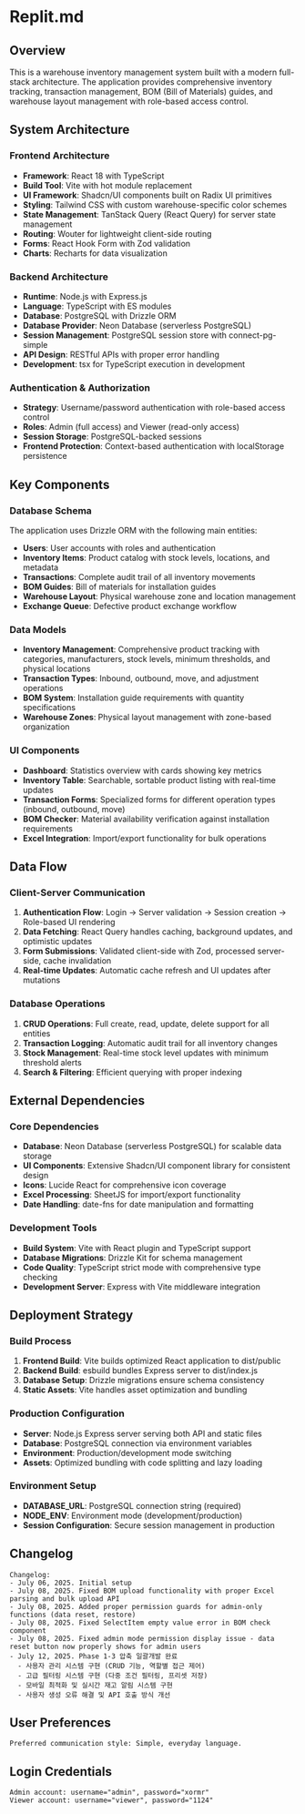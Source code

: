 # Replit.md

## Overview

This is a warehouse inventory management system built with a modern full-stack architecture. The application provides comprehensive inventory tracking, transaction management, BOM (Bill of Materials) guides, and warehouse layout management with role-based access control.

## System Architecture

### Frontend Architecture
- **Framework**: React 18 with TypeScript
- **Build Tool**: Vite with hot module replacement
- **UI Framework**: Shadcn/UI components built on Radix UI primitives
- **Styling**: Tailwind CSS with custom warehouse-specific color schemes
- **State Management**: TanStack Query (React Query) for server state management
- **Routing**: Wouter for lightweight client-side routing
- **Forms**: React Hook Form with Zod validation
- **Charts**: Recharts for data visualization

### Backend Architecture
- **Runtime**: Node.js with Express.js
- **Language**: TypeScript with ES modules
- **Database**: PostgreSQL with Drizzle ORM
- **Database Provider**: Neon Database (serverless PostgreSQL)
- **Session Management**: PostgreSQL session store with connect-pg-simple
- **API Design**: RESTful APIs with proper error handling
- **Development**: tsx for TypeScript execution in development

### Authentication & Authorization
- **Strategy**: Username/password authentication with role-based access control
- **Roles**: Admin (full access) and Viewer (read-only access)
- **Session Storage**: PostgreSQL-backed sessions
- **Frontend Protection**: Context-based authentication with localStorage persistence

## Key Components

### Database Schema
The application uses Drizzle ORM with the following main entities:
- **Users**: User accounts with roles and authentication
- **Inventory Items**: Product catalog with stock levels, locations, and metadata
- **Transactions**: Complete audit trail of all inventory movements
- **BOM Guides**: Bill of materials for installation guides
- **Warehouse Layout**: Physical warehouse zone and location management
- **Exchange Queue**: Defective product exchange workflow

### Data Models
- **Inventory Management**: Comprehensive product tracking with categories, manufacturers, stock levels, minimum thresholds, and physical locations
- **Transaction Types**: Inbound, outbound, move, and adjustment operations
- **BOM System**: Installation guide requirements with quantity specifications
- **Warehouse Zones**: Physical layout management with zone-based organization

### UI Components
- **Dashboard**: Statistics overview with cards showing key metrics
- **Inventory Table**: Searchable, sortable product listing with real-time updates
- **Transaction Forms**: Specialized forms for different operation types (inbound, outbound, move)
- **BOM Checker**: Material availability verification against installation requirements
- **Excel Integration**: Import/export functionality for bulk operations

## Data Flow

### Client-Server Communication
1. **Authentication Flow**: Login → Server validation → Session creation → Role-based UI rendering
2. **Data Fetching**: React Query handles caching, background updates, and optimistic updates
3. **Form Submissions**: Validated client-side with Zod, processed server-side, cache invalidation
4. **Real-time Updates**: Automatic cache refresh and UI updates after mutations

### Database Operations
1. **CRUD Operations**: Full create, read, update, delete support for all entities
2. **Transaction Logging**: Automatic audit trail for all inventory changes
3. **Stock Management**: Real-time stock level updates with minimum threshold alerts
4. **Search & Filtering**: Efficient querying with proper indexing

## External Dependencies

### Core Dependencies
- **Database**: Neon Database (serverless PostgreSQL) for scalable data storage
- **UI Components**: Extensive Shadcn/UI component library for consistent design
- **Icons**: Lucide React for comprehensive icon coverage
- **Excel Processing**: SheetJS for import/export functionality
- **Date Handling**: date-fns for date manipulation and formatting

### Development Tools
- **Build System**: Vite with React plugin and TypeScript support
- **Database Migrations**: Drizzle Kit for schema management
- **Code Quality**: TypeScript strict mode with comprehensive type checking
- **Development Server**: Express with Vite middleware integration

## Deployment Strategy

### Build Process
1. **Frontend Build**: Vite builds optimized React application to dist/public
2. **Backend Build**: esbuild bundles Express server to dist/index.js
3. **Database Setup**: Drizzle migrations ensure schema consistency
4. **Static Assets**: Vite handles asset optimization and bundling

### Production Configuration
- **Server**: Node.js Express server serving both API and static files
- **Database**: PostgreSQL connection via environment variables
- **Environment**: Production/development mode switching
- **Assets**: Optimized bundling with code splitting and lazy loading

### Environment Setup
- **DATABASE_URL**: PostgreSQL connection string (required)
- **NODE_ENV**: Environment mode (development/production)
- **Session Configuration**: Secure session management in production

## Changelog

```
Changelog:
- July 06, 2025. Initial setup
- July 08, 2025. Fixed BOM upload functionality with proper Excel parsing and bulk upload API
- July 08, 2025. Added proper permission guards for admin-only functions (data reset, restore)
- July 08, 2025. Fixed SelectItem empty value error in BOM check component
- July 08, 2025. Fixed admin mode permission display issue - data reset button now properly shows for admin users
- July 12, 2025. Phase 1-3 압축 일괄개발 완료
  - 사용자 관리 시스템 구현 (CRUD 기능, 역할별 접근 제어)
  - 고급 필터링 시스템 구현 (다중 조건 필터링, 프리셋 저장)
  - 모바일 최적화 및 실시간 재고 알림 시스템 구현
  - 사용자 생성 오류 해결 및 API 호출 방식 개선
```

## User Preferences

```
Preferred communication style: Simple, everyday language.
```

## Login Credentials

```
Admin account: username="admin", password="xormr"
Viewer account: username="viewer", password="1124"
```
